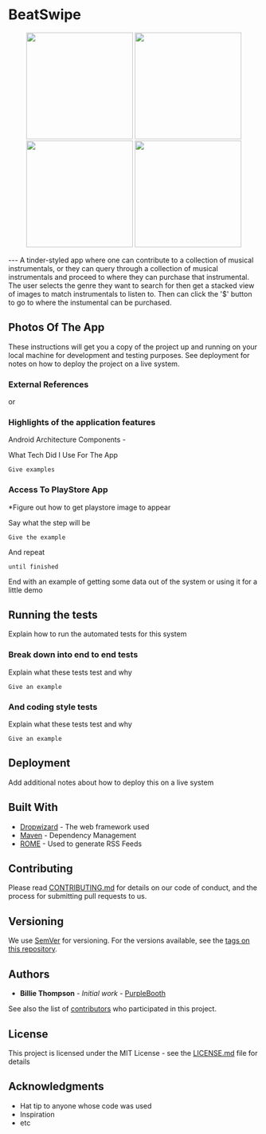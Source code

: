 # BeatSwipe

<p align="center">
  <img src="https://user-images.githubusercontent.com/25181025/41806025-641a4cd2-767a-11e8-9180-375fbe033b35.jpg" width="214"/>
  <img src="https://user-images.githubusercontent.com/25181025/41805981-2d55bb10-7679-11e8-9d1a-9a60f067bece.jpg" width="214"/>
  <img src="https://user-images.githubusercontent.com/25181025/41803321-23f387e0-764d-11e8-80b5-59b53e38481c.jpg" width="214"/>
  <img src="https://user-images.githubusercontent.com/25181025/41805973-f867cbdc-7678-11e8-91c8-dc4327805cec.jpg" width="214"/>  
</p>
---
A tinder-styled app where one can contribute to a collection of musical instrumentals, or they can query through a collection of musical instrumentals and proceed to where they can purchase that instrumental. The user selects the genre they want to search for then get a stacked view of images to match instrumentals to listen to. Then can click the '$' button to go to where the instumental can be purchased.  



## Photos Of The App

These instructions will get you a copy of the project up and running on your local machine for development and testing purposes. See deployment for notes on how to deploy the project on a live system.

### External References 
or 
### Highlights of the application features

Android Architecture Components - 

What Tech Did I Use For The App

```
Give examples
```

### Access To PlayStore App

*Figure out how to get playstore image to appear

Say what the step will be

```
Give the example
```

And repeat

```
until finished
```

End with an example of getting some data out of the system or using it for a little demo

## Running the tests

Explain how to run the automated tests for this system

### Break down into end to end tests

Explain what these tests test and why

```
Give an example
```

### And coding style tests

Explain what these tests test and why

```
Give an example
```

## Deployment

Add additional notes about how to deploy this on a live system

## Built With

* [Dropwizard](http://www.dropwizard.io/1.0.2/docs/) - The web framework used
* [Maven](https://maven.apache.org/) - Dependency Management
* [ROME](https://rometools.github.io/rome/) - Used to generate RSS Feeds

## Contributing

Please read [CONTRIBUTING.md](https://gist.github.com/PurpleBooth/b24679402957c63ec426) for details on our code of conduct, and the process for submitting pull requests to us.

## Versioning

We use [SemVer](http://semver.org/) for versioning. For the versions available, see the [tags on this repository](https://github.com/your/project/tags). 

## Authors

* **Billie Thompson** - *Initial work* - [PurpleBooth](https://github.com/PurpleBooth)

See also the list of [contributors](https://github.com/your/project/contributors) who participated in this project.

## License

This project is licensed under the MIT License - see the [LICENSE.md](LICENSE.md) file for details

## Acknowledgments

* Hat tip to anyone whose code was used
* Inspiration
* etc
